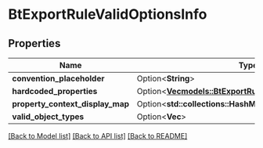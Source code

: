 # BtExportRuleValidOptionsInfo

## Properties

Name | Type | Description | Notes
------------ | ------------- | ------------- | -------------
**convention_placeholder** | Option<**String**> |  | [optional]
**hardcoded_properties** | Option<[**Vec<models::BtExportRuleHardcodedPropertyInfo>**](BTExportRuleHardcodedPropertyInfo.md)> |  | [optional]
**property_context_display_map** | Option<**std::collections::HashMap<String, String>**> |  | [optional]
**valid_object_types** | Option<**Vec<i32>**> |  | [optional]

[[Back to Model list]](../README.md#documentation-for-models) [[Back to API list]](../README.md#documentation-for-api-endpoints) [[Back to README]](../README.md)


